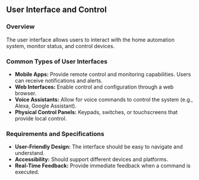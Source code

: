 ## User Interface and Control

### Overview
The user interface allows users to interact with the home automation system, monitor status, and control devices.

### Common Types of User Interfaces
- **Mobile Apps:** Provide remote control and monitoring capabilities. Users can receive notifications and alerts.
- **Web Interfaces:** Enable control and configuration through a web browser.
- **Voice Assistants:** Allow for voice commands to control the system (e.g., Alexa, Google Assistant).
- **Physical Control Panels:** Keypads, switches, or touchscreens that provide local control.

### Requirements and Specifications
- **User-Friendly Design:** The interface should be easy to navigate and understand.
- **Accessibility:** Should support different devices and platforms.
- **Real-Time Feedback:** Provide immediate feedback when a command is executed.
